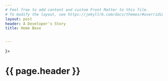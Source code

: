 ```yaml
---
# Feel free to add content and custom Front Matter to this file.
# To modify the layout, see https://jekyllrb.com/docs/themes/#overriding-theme-defaults]
layout: post
header: A Developer's Story
title: Home Base


---
```

<html>
<head>
<link rel="stylesheet" type="text/css" href="header.css"> 


</head>
<style type="text/css">
.h1 {
    font-family: Fantasy, Chalkduster, serif;
    color: slateblue;
}
</style>

}>

<h1>
{{ page.header }}
</h1>
</html>

